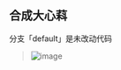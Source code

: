 ## 合成大心萪

分支「default」是未改动代码
> ![image](https://github.com/JennerTien/bigwaterlemon/blob/main/1611557925872957.gif)
